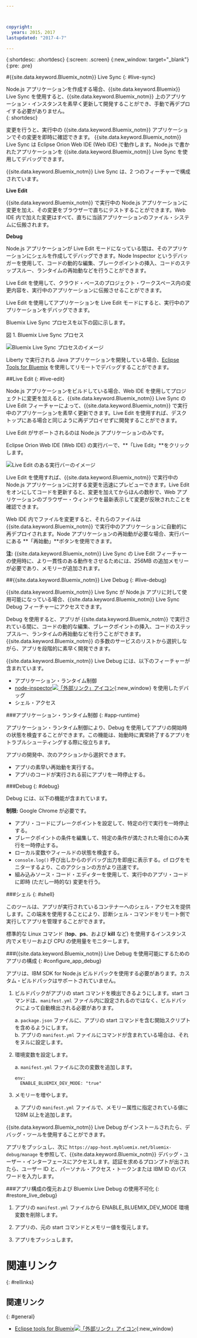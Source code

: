 ```yaml
---



copyright:
  years: 2015，2017
lastupdated: "2017-4-7"

---
```


{:shortdesc: .shortdesc}
{:screen: .screen}
{:new_window: target="_blank"}
{:pre: .pre}

#{{site.data.keyword.Bluemix_notm}} Live Sync 
{: #live-sync}

 
Node.js アプリケーションを作成する場合、{{site.data.keyword.Bluemix}} Live Sync を使用すると、{{site.data.keyword.Bluemix_notm}} 上のアプリケーション・インスタンスを素早く更新して開発することができ、手動で再デプロイする必要がありません。   
{: shortdesc}

変更を行うと、実行中の {{site.data.keyword.Bluemix_notm}} アプリケーションでその変更を即時に確認できます。
{{site.data.keyword.Bluemix_notm}} Live Sync は<!--from both the command line and --> Eclipse Orion Web IDE (Web IDE) で動作します。Node.js で書かれたアプリケーションを {{site.data.keyword.Bluemix_notm}} Live Sync を使用してデバッグできます。  

{{site.data.keyword.Bluemix_notm}} Live Sync は、2 つのフィーチャーで構成されています。
<!--three -->

<!--
**Desktop Sync**  

You can synchronize any desktop directory tree with a cloud-based project workspace similar to the way Dropbox works. The Web IDE directly edits the same cloud-based workspace, so both stay in sync. Desktop Sync works for any kind of application. To use Desktop Sync, you need to download and install the BL command line interface.  
-->

**Live Edit**

{{site.data.keyword.Bluemix_notm}} で実行中の Node.js アプリケーションに変更を加え、その変更をブラウザーで直ちにテストすることができます。Web IDE 内で加えた変更はすべて、直ちに当該アプリケーションのファイル・システムに伝搬されます。  

**Debug**  

Node.js アプリケーションが Live Edit モードになっている間は、そのアプリケーションにシェルを作成してデバッグできます。Node Inspector というデバッガーを使用して、コードの動的な編集、ブレークポイントの挿入、コードのステップスルー、ランタイムの再始動などを行うことができます。  

<!-- You can use Desktop Sync to keep your desktop workspace in sync with the cloud-based project workspace that you edit directly with the Web IDE. -->

Live Edit を使用して、クラウド・ベースのプロジェクト・ワークスペース内の変更内容を、実行中のアプリケーションに伝搬させることができます。 
<!-- You can use one or both of these features. And if you use Desktop Sync or -->
Live Edit を使用してアプリケーションを Live Edit モードにすると、実行中のアプリケーションをデバッグできます。


Bluemix Live Sync プロセスを以下の図に示します。    

図 1. Bluemix Live Sync プロセス
    

![Bluemix Live Sync プロセスのイメージ](images/bluemix-live-sync.png)

Liberty で実行される Java アプリケーションを開発している場合、[Eclipse Tools for Bluemix](/docs/manageapps/eclipsetools/eclipsetools.html#eclipsetools) を使用してリモートでデバッグすることができます。

<!--
##Desktop Sync {: #desktop-sync}

You can use the Desktop Sync feature of Bluemix Live Sync to quickly update the application instance on {{site.data.keyword.Bluemix_notm}} and develop as you would on your desktop.

Desktop Sync has the following considerations:
* Desktop Sync runs on these operating systems:
  * Windows 7 or 8
  * Mac OS X version 10.9 or later   
      **Note:** Windows requires .NET Framework version 4.5. If you do not have .NET installed, you are prompted to install it when you install the {{site.data.keyword.Bluemix_notm}} Live Sync command line interface (CLI).  
* You do not need to clone your Git repository.
* No matter what type of application you are developing, you can synchronize your desktop project with the cloud workspace.
* If your application is written in Node.js, you can propagate changes to running applications.

For more details on the commands, see [Bluemix Live Sync (bl) commands](bluemixlive.html#bl-commands).

<ol>
<li>Sign up for a free <a class="xref" href="https://hub.jazz.net/" target="_blank" title="(Opens in a new tab or window)">Bluemix DevOps Services account<img class="image" src="../icons/launch-glyph.svg" alt="External link icon"/></a>.</li>
<li>Download and install the {{site.data.keyword.Bluemix_notm}} Live Sync bl command line.   
<p>
<a class="xref" href="http://livesyncdownload.ng.bluemix.net/downloads/blive_setup.msi" target="_blank" title="(Opens in a new tab or window)"><img class="image" src="images/bl_gs_icons_windows_b.svg" alt="Download the Windows bl command line button" /> </a>
<a class="xref" href="http://livesyncdownload.ng.bluemix.net/downloads/BluemixLive.pkg" target="_blank" title="(Opens in a new tab or window)"><img class="image" src="images/bl_gs_icons_mac-osx_b.svg" alt="Download the Mac bl command line button" /> </a>
</p>  

<strong>Important:</strong> The bl command line tool is available only for Windows 7 and 8 and Mac OS X version 10.9 or later. </li>

<li>On a command line, log in using the following command. You will be prompted for your user ID and password.  
<pre class="codeblock">bl login</pre>

<strong>Note:</strong> Your user ID for DevOps Services can be either an IBMid or a federated ID (corporate ID). If you use federated authentication, to log in to your Bluemix Live Sync command-line client, you must use a personal access token instead of a password. If you don't use federated authentication, your IBMid and password work with all clients. For more information about creating a personal access token, see <a class="xref" href="https://developer.ibm.com/devops-services/2016/06/23/whats-federated-authentication-and-how-does-it-affect-me/" target="_blank" title="(Opens in a new tab or window)">What's federated authentication and how does it affect me?<img class="image" src="../icons/launch-glyph.svg" alt="External link icon"/></a>.
</li>

<li>See the list of projects that are available for {{site.data.keyword.Bluemix_notm}} Live Sync synchronization by entering the following command:
<pre class="codeblock">bl projects</pre>
<p>Find the project name in the list that matches your application. The project name has the format of your <i>alias</i> | <i>your application name</i>. </p>
</li>
<li>Synchronize your local environment with your project on {{site.data.keyword.Bluemix_notm}} by entering the following command. If you are the owner of the project, you only need to specify your-application-name for projectName.
<pre class="codeblock">bl sync projectName -d localDirectory &ndash&ndashverbose</pre>
<p>This command continues to run (and synchronization continues) until you enter a "q". The &ndash&ndashverbose option displays the logging and status information. If any of your arguments contain a space, you need to enclose the name in quotes. </p></li>
<li>In another command line window, in your local directory, deploy the application to {{site.data.keyword.Bluemix_notm}} in Live Edit mode by entering the following command:
<pre class="codeblock">bl start</pre>
</li>
</ol>

When you change the files in your local directory, the changes are automatically propagated to both the application that is running on {{site.data.keyword.Bluemix_notm}} and the project cloud workspace. If you need to restart the Node application, then you can use the following command:
```
bl start &ndash&ndashrestart
```
-->

##Live Edit {: #live-edit}

Node.js アプリケーションをビルドしている場合、Web IDE を使用してプロジェクトに変更を加えると、{{site.data.keyword.Bluemix_notm}} Live Sync の Live Edit フィーチャーによって、{{site.data.keyword.Bluemix_notm}} で実行中のアプリケーションを素早く更新できます。Live Edit を使用すれば、デスクトップにある場合と同じように再デプロイせずに開発することができます。

Live Edit がサポートされるのは Node.js アプリケーションのみです。

Eclipse Orion Web IDE (Web IDE) の実行バーで、**「Live Edit」**をクリックします。

![Live Edit のある実行バーのイメージ](images/bluemix-live-sync-light.png)

Live Edit を使用すれば、{{site.data.keyword.Bluemix_notm}} で実行中の Node.js アプリケーションに対する変更を迅速にプレビューできます。Live Edit をオンにしてコードを更新すると、変更を加えてからほんの数秒で、Web アプリケーションのブラウザー・ウィンドウを最新表示して変更が反映されたことを確認できます。

<!--
For a tutorial on using the Live Edit feature of {{site.data.keyword.Bluemix_notm}} Live Sync, see the tutorial [Test and debug a Node.js app with Bluemix Live Sync![External link icon](../icons/launch-glyph.svg "External link icon")](https://hub.jazz.net/tutorials/livesync){:new_window}.
-->

Web IDE 内でファイルを変更すると、それらのファイルは {{site.data.keyword.Bluemix_notm}} で実行中のアプリケーションに自動的に再デプロイされます。Node アプリケーションの再始動が必要な場合、実行バーにある **「再始動」**ボタンを使用できます。

**注:** {{site.data.keyword.Bluemix_notm}} Live Sync の Live Edit フィーチャーの使用時に、より一貫性のある動作をさせるためには、256MB の追加メモリーが必要であり、メモリーが追加されます。

##{{site.data.keyword.Bluemix_notm}} Live Debug {: #live-debug}

{{site.data.keyword.Bluemix_notm}} Live Sync が Node.js アプリに対して使用可能になっている場合、{{site.data.keyword.Bluemix_notm}} Live Sync Debug フィーチャーにアクセスできます。

Debug を使用すると、アプリが {{site.data.keyword.Bluemix_notm}} で実行されている間に、コードの動的な編集、ブレークポイントの挿入、コードのステップスルー、ランタイムの再始動などを行うことができます。{{site.data.keyword.Bluemix_notm}} の多数のサービスのリストから選択しながら、アプリを段階的に素早く開発できます。

{{site.data.keyword.Bluemix_notm}} Live Debug には、以下のフィーチャーが含まれています。

* アプリケーション・ランタイム制御
* [node-inspector![「外部リンク」アイコン](../icons/launch-glyph.svg "「外部リンク」アイコン")](https://github.com/node-inspector/node-inspector){:new_window} を使用したデバッグ
* シェル・アクセス

###アプリケーション・ランタイム制御 {: #app-runtime}

アプリケーション・ランタイム制御により、Debug を使用してアプリの開始時の状態を検査することができます。この機能は、始動時に異常終了するアプリをトラブルシューティングする際に役立ちます。

アプリの開発中、次のアクションから選択できます。

* アプリの素早い再始動を実行する。
* アプリのコードが実行される前にアプリを一時停止する。

###Debug {: #debug}

Debug には、以下の機能が含まれています。

**制限:** Google Chrome が必要です。

* アプリ・コードにブレークポイントを設定して、特定の行で実行を一時停止する。
* ブレークポイントの条件を編集して、特定の条件が満たされた場合にのみ実行を一時停止する。
* ローカル変数やフィールドの状態を検査する。
* `console.log()` 呼び出しからのデバッグ出力を即座に表示する。cf ログをモニターするより、このアクションの方がより迅速です。
* 組み込みソース・コード・エディターを使用して、実行中のアプリ・コードに即時 (ただし一時的な) 変更を行う。

###シェル {: #shell}

このツールは、アプリが実行されているコンテナーへのシェル・アクセスを提供します。この端末を使用することにより、診断シェル・コマンドをリモート側で実行してアプリを管理することができます。

標準的な Linux コマンド (**top**、**ps**、および **kill** など) を使用するインスタンス内でメモリーおよび CPU の使用量をモニターします。

###{{site.data.keyword.Bluemix_notm}} Live Debug を使用可能にするためのアプリの構成 {: #configure_app_debug}

アプリは、IBM SDK for Node.js ビルドパックを使用する必要があります。カスタム・ビルドパックはサポートされていません。

1. ビルドパックがアプリの start コマンドを検出できるようにします。start コマンドは、`manifest.yml` ファイル内に設定されるのではなく、ビルドパックによって自動検出される必要があります。  

    a. `package.json` ファイルに、アプリの start コマンドを含む開始スクリプトを含めるようにします。  
    b. アプリの `manifest.yml` ファイルにコマンドが含まれている場合は、それをヌルに設定します。  

2. 環境変数を設定します。  

    a. `manifest.yml` ファイルに次の変数を追加します。
	
	```
	env:
      ENABLE_BLUEMIX_DEV_MODE: "true" 
	```

3. メモリーを増やします。  

    a. アプリの `manifest.yml` ファイルで、メモリー属性に指定されている値に 128M 以上を追加します。

{{site.data.keyword.Bluemix_notm}} Live Debug がインストールされたら、デバッグ・ツールを使用することができます。

アプリをプッシュし、次に `https://app-host.mybluemix.net/bluemix-debug/manage` を参照して、{{site.data.keyword.Bluemix_notm}} デバッグ・ユーザー・インターフェースにアクセスします。認証を求めるプロンプトが出されたら、ユーザー ID と、パーソナル・アクセス・トークンまたは IBM ID のパスワードを入力します。    

<!--
   **Note**: Your user ID for DevOps Services can be either an IBMid or a federated ID (corporate ID). If you use federated authentication, to log in to your Bluemix Live Sync command-line client, you must use a personal access token instead of a password. If you don't use federated authentication, your IBMid and password work with all clients. For more information about creating a personal access token, see [What's federated authentication and how does it affect me?![External link icon](../icons/launch-glyph.svg "External link icon")](https://developer.ibm.com/devops-services/2016/06/23/whats-federated-authentication-and-how-does-it-affect-me/){:new_window}
   -->

###アプリ構成の復元および Bluemix Live Debug の使用不可化 {: #restore_live_debug}

1. アプリの `manifest.yml` ファイルから ENABLE_BLUEMIX_DEV_MODE 環境変数を削除します。

2. アプリの、元の start コマンドとメモリー値を復元します。

3. アプリをプッシュします。

<!--
## {{site.data.keyword.Bluemix_notm}} Live Sync (bl) commands  {: #bl-commands}

If you are building a Node.js application, you can use {{site.data.keyword.Bluemix_live}} to quickly update the application instance running on {{site.data.keyword.Bluemix_notm}} and develop as you would on the desktop without redeploying. When you make a change, you can see that change in your running {{site.data.keyword.Bluemix_notm}} application immediately. The {{site.data.keyword.Bluemix_live}} command line interface is called *bl*.
{:shortdesc}

You can use **bl** command line interface commands to complete the following tasks:

* Start and stop an application that is running on {{site.data.keyword.Bluemix_notm}}.
* Create a new cloud-based project from your desktop.
* Sync changes from your desktop to the cloud-based project workspace and to the application running on {{site.data.keyword.Bluemix_notm}}.
* See the list of projects available for synchronization.
* See the status of running applications.

For more information on downloading and using the bl command, see [Bluemix Live Sync](/docs/develop/bluemixlive.html).

## bl commands
{: #bl_commands}

The {{site.data.keyword.Bluemix_live}} command line, **bl**, has the following syntax:

```
bl command [arguments] [options] [&ndash&ndashhelp]
```
{: pre}

**Commands**

l *login*: Log in to {{site.data.keyword.Bluemix_notm}}.

lo *logout*: Log out of {{site.data.keyword.Bluemix_notm}}.

s *sync*: Start the synchronization process between the desktop and the server.

c *create*: Create a private project, link it to the Git repo in this directory, and deploy the contents to {{site.data.keyword.Bluemix_notm}}.

p *projects*: List all the projects that are available for synchronizing.

st *start*: Start the application instance in {{site.data.keyword.Bluemix_notm}}.

sp *stop*: Stop the application instance in {{site.data.keyword.Bluemix_notm}}.

ss *status*: List the status of the running application instance in {{site.data.keyword.Bluemix_notm}}.


**Arguments**

Arguments for the command.


**Options**

Options for the command.

**Global Options**

*&ndash&ndashhelp*: Display the help page for the specified command

*&ndash&ndashverbose*: Enable verbose logging.

**Note:** If any of your arguments or options contain a space, enclose the value in double quotation marks.

## Help
{: bl_help}

```
bl [ command ] &ndash&ndashhelp | &ndash&ndashh
```
{: pre}

**Usage**

Use this command to display help about a command or the command list.

**Examples**

Display the list of commands:

```
bl &ndash&ndashhelp
```
{: pre}

Display detailed information about the sync command:

```
bl sync &ndash&ndashhelp
```
{: pre}

## Login
{: bl_login}

```
bl login | l [ -u username ] [-p password ][ -s server ]
```
{: pre}

**Purpose**

Use this command to log in to {{site.data.keyword.Bluemix_notm}}. The log in needs to be done only one time per session.

**Warning:** Providing your password as a command line option is discouraged as it is visible to others and recorded as a part of your command history.

**Note:** You must sign up for a free [Bluemix DevOps Services![External link icon](../icons/launch-glyph.svg "External link icon")](https://hub.jazz.net/){:new_window} account before logging in.

**Options**

-u *username*: Your user ID to log in to {{site.data.keyword.Bluemix_notm}}.

-p *password*: Your personal access token or IBMid password.

-s *server*: The server name or IP address of the {{site.data.keyword.jazzhub_short}} server.    

   **Note**: Your user ID for DevOps Services can be either an IBMid or a federated ID (corporate ID). If you use federated authentication, to log in to your Bluemix Live Sync command-line client, you must use a personal access token instead of a password. If you don't use federated authentication, your IBMid and password work with all clients. For more information about creating a personal access token, see [What's federated authentication and how does it affect me?![External link icon](../icons/launch-glyph.svg "External link icon")](https://developer.ibm.com/devops-services/2016/06/23/whats-federated-authentication-and-how-does-it-affect-me/){:new_window}

**Examples**

This command prompts for both a *username* and a *password*:

```
bl login
```
{: pre}

Log in the user, `name@company.com`:

```
bl login –u name@company.com –p pa55w0rd
```
{: pre}

Log in the user, `name@company.com` with the password of *pa55 w0rd* that contains a space so it needs quotes:

```
bl login –u name@company.com –p “pa55 w0rd”
```
{: pre}

## Logout
{: bl_logout}

```
bl logout | lo
```
{: pre}

**Purpose**

Use this command to log out.

## Projects
{: bl_projects}

```
bl projects | p
```
{: pre}

**Purpose**

Use this command to list all the projects that are available for synchronization by the logged in user.

## Sync
{: bl_sync}

```
bl sync | s projectName -d localDirectory [ &ndash&ndashoverwritelocal ] [ &ndash&ndashoverwriteremote ] [ &ndash&ndashverbose ]
```
{: pre}

**Purpose**

Use this command to start the synchronization of the contents of a project with your local directory. This command runs until a <code>q</code> is entered. This command can optionally show a log of all file and application state changes.

**Argument**

*projectName*: The project name in the form *“alias | mproject”* or just *myproject* if the project is owned by the logged in user.

**Options**

-d *localDirectory*: Local directory path. Defaults to the current folder ".".

*&ndash&ndashoverwritelocal*: Overwrite the local directory with contents of the project workspace.

*&ndash&ndashoverwriteremote*: Overwrite the project workspace with the contents of the local directory.

*&ndash&ndashverbose*: Display verbose logging.

**Examples**

This command begins synchronization with the associated project if the current directory is an existing sync target. If the current directory is empty and is not an existing sync target, the command prompts for a *projectName*. If the current directory is not empty and not an existing sync target, an overwrite option is required.

```
bl sync
```
{: pre}

This command begins synchronization and is equivalent to `bl sync “alias | myproject”` if the project is owned by the logged in user.

```
bl sync  myproject
```
{: pre}

This command begins synchronization with the project `my pro ject` whose name contains spaces so it is enclosed in quotes:

```
bl sync “my pro ject”
```
{: pre}

This command begins synchronization of the project `myproject` with the directory `myfolder`:

```
bl sync myproject –d  myfolder
```
{: pre}

## Create
{: bl_create}

```
bl create | c [ -n PROJECT_NAME ] [ -r REGION ] [ -o ORG ] [ -s SPACE ] [ -g GIT_REPO ] [-e GIT_EXE ] [ &ndash&ndashcreds ] [ &ndash&ndashfork ] [ &ndash&ndashpublic ] [ &ndash&ndashprompt ]
```
{: pre}

**Purpose**

Use this command from a directory that contains code to create a private project, link it to a Git repo, and deploy the contents of the repo to {{site.data.keyword.Bluemix_notm}}.

**Options**

-n *PROJECT_NAME*: A name for your project. Default: current dir name.

-r *REGION*: A {{site.data.keyword.Bluemix_notm}} region. Default: US South.

-o *ORG*: A {{site.data.keyword.Bluemix_notm}} org. Default: First org found.

-s *SPACE*: A {{site.data.keyword.Bluemix_notm}} space. Default: First space found.

-g *GIT_REPO*: Name of the remote repo to use for any existing Git repos. Default: origin.

-e *GIT_EXE*: Full path to a Git executable. Default: detected.

*&ndash&ndashcreds*: Prompt for your Git credentials.

*&ndash&ndashfork*: Fork this directory and create a project and repo.

*&ndash&ndashpublic*: Make the new project public.

*&ndash&ndashprompt*: Prompt for all required options with available choices.

**Examples**

This command begins the process to create a private project and prompts for a project name to use.

```
bl create
```
{: pre}

This command creates a public project that is named `myNewProject`.

```
bl create -n myNewProject &ndash&ndashpublic
```
{: pre}

## Status
{: bl_status}

```
bl status | ss [ projectName ]
```
{: pre}

**Purpose**

Use this command to list the status of the applications that are associated with the launch configurations in the `./launchConfigurations` directory.

**Argument**

*projectName*: The project name in the form `“alias | myproject”` or just `myproject` if the project is owned by the logged in user.

**Examples**

This example displays the status of the running applications. If the current directory is an existing sync target, it uses the associated project. If the current directory is not an existing sync target, the command prompts for the `projectName`.

```
bl status
```
{: pre}

This example displays the status of the project *myproject* that is equivalent to `bl status “alias | myproject”` if the project is owned by the logged in user.

```
bl status myproject
```
{: pre}

This example displays the status of the running application that is associated with the project `my pro ject` whose name contains spaces so it is enclosed in quotes:

```
bl status “my pro ject”
```
{: pre}

## Start
{: bl_start}

```
bl start | st projectName [ -l launchConfigPath ] -m manifestPath ] [ &ndash&ndashliveedit ] [&ndash&ndashnoliveedit ] [ &ndash&ndashrestart ]
```
{: pre}

**Purpose**

Use this command to start the application instance that is described by the launch or manifest file. The application is launched in live edit mode by default if the application’s buildpack supports live edit. Once started, the URLs for the application, the debug tools, and the {{site.data.keyword.Bluemix_notm}} dashboard are displayed.

**Argument**

*projectName*: The project name in the form *“alias | myproject”* or just *myproject* if the project is owned by the logged in user.

**Options**

-l *launchConfiguration*: The launch configuration name (for example, `mylaunchconfig`), file name (for example, `mylaunchconfig.launch`, or a project-relative path to the launch configuration file (for example, `launchConfigurations/mylaunchconf.launch`).

-m *manifestPath*: The project-relative path to the manifest file (for example, `manifest.yml`).

*&ndash&ndashliveedit*: Start the associated application in live edit mode or exits with an error if the buildpack does not support live edit mode.

*&ndash&ndashnoliveedit*: Start the associated application in normal mode.

*&ndash&ndashview*: Open a browser of the running application.

*&ndash&ndashrestart*: Restart an application already running in live edit mode without redeploying it.

**Examples**

This command starts an application instance of `myproject` associated with the launch file `launchConfigurations/my.launch`.

```
bl start myproject –l “launchConfigurations/my.launch”
```
{: pre}

This command starts an application instance of the project that is associated with the current directory with the launch file `launchConfigurations/my.launch`. If the current directory is not a sync target, an error is displayed.

```
bl start –l “launchConfigurations/my.launch”
```
{: pre}

This command starts an application instance of the project that is associated with the current directory with the manifest file `manifest.yml`. The information specified in the manifest is used to create a new launch configuration file. The command prompts you for the remaining required information, and then starts the application described by the launch configuration:

```
bl start –m “mymanifest.yml”
```
{: pre}

This command starts an application instance of the project that is associated with the current directory with the manifest file `manifest.yml` and is equivalent to `bl start –m manifest.yml`.

```
bl start
```
{: pre}

## Stop
{: bl_stop}

```
bl stop | sp projectName [ -l launchConfiguration ]
```
{: pre}

**Purpose**

Use this command to stop the application instance that is associated with the launch file.

**Argument**

*projectName*: The project name in the form *“alias | mproject”* or just *mproject* if the project is owned by the logged in user.

**Options**

-l *launchConfiguration*: The launch configuration name (for example, `mylaunchconfig`), file name (for example, `mylaunchconfig.launch`, or a project-relative path to the launch configuration file (for example, `launchConfigurations/mylaunchconf.launch`).

**Examples**

This command stops the application if the current directory is a sync target; otherwise, it exits with an error. If there are no launch configurations, then this command exits with an error. If there are more than one launch configurations, then the command prompts you for the one to stop.

```
bl stop
```
{: pre}

This command stops an application instance of the project that is running with the launch file `mylaunchConfig`.

```
bl stop myproject –l “mylaunchConfig”
```
{: pre}

This command stops the application if the current directory is a sync target of the associated project that was started with the launch file `launchConfigurations/mylaunchconfig.launch`; otherwise, it exits with an error:

```
bl stop –l “launchConfigurations/mylaunchconfig.launch”
```
{: pre}
-->

# 関連リンク
{: #rellinks}

<!--
## Tutorials and Samples
{: #samples}

* [Test and debug a Node.js app with Bluemix Live Sync![External link icon](../icons/launch-glyph.svg "External link icon")](https://hub.jazz.net/tutorials/livesync){:new_window}
-->


## 関連リンク
{: #general}

* [Eclipse tools for Bluemix![「外部リンク」アイコン](../icons/launch-glyph.svg "「外部リンク」アイコン")](https://www.ng.bluemix.net/docs/manageapps/eclipsetools/eclipsetools.html){:new_window}
